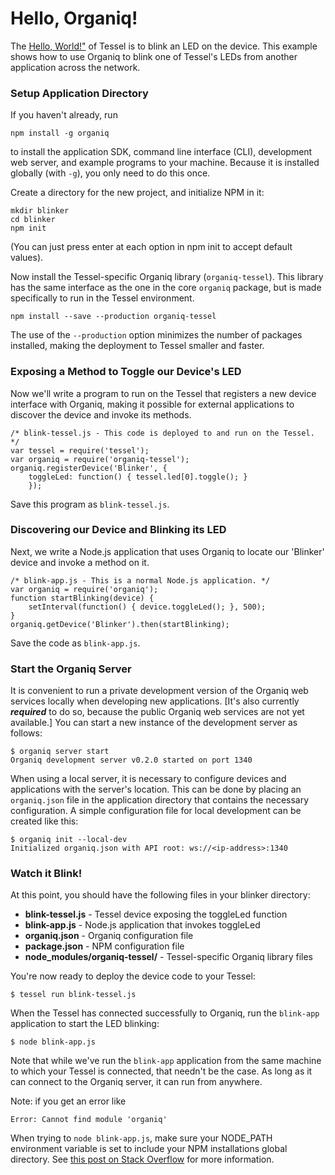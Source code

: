 # Hello, Organiq!

The [Hello, World!"](http://start.tessel.io/blinky) of Tessel is to blink an LED on the device. This example shows how to use Organiq to blink one of Tessel's LEDs from another application across the network.

### Setup Application Directory

If you haven't already, run 

    npm install -g organiq

to install the application SDK, command line interface (CLI), development web server, and example programs to your machine. Because it is installed globally (with `-g`), you only need to do this once.

Create a directory for the new project, and initialize NPM in it:

    mkdir blinker
    cd blinker
    npm init

(You can just press enter at each option in npm init to accept default values).

Now install the Tessel-specific Organiq library (`organiq-tessel`). This library has the same interface as the one in the core `organiq` package, but is made specifically to run in the Tessel environment.

    npm install --save --production organiq-tessel

The use of the `--production` option minimizes the number of packages installed, making the deployment to Tessel smaller and faster.

### Exposing a Method to Toggle our Device's LED

Now we'll write a program to run on the Tessel that registers a new device interface with Organiq, making it possible for external applications to discover the device and invoke its methods.

    /* blink-tessel.js - This code is deployed to and run on the Tessel. */
    var tessel = require('tessel');
    var organiq = require('organiq-tessel');
    organiq.registerDevice('Blinker', {
        toggleLed: function() { tessel.led[0].toggle(); }
        });

Save this program as `blink-tessel.js`. 


### Discovering our Device and Blinking its LED

Next, we write a Node.js application that uses Organiq to locate our 'Blinker' device and invoke a method on it.

    /* blink-app.js - This is a normal Node.js application. */
    var organiq = require('organiq');
    function startBlinking(device) {
        setInterval(function() { device.toggleLed(); }, 500);
    }
    organiq.getDevice('Blinker').then(startBlinking);

Save the code as `blink-app.js`. 


### Start the Organiq Server

It is convenient to run a private development version of the Organiq web services locally when developing new applications. [It's also currently ***required*** to do so, because the public Organiq web services are not yet available.] You can start a new instance of the development server as follows:

    $ organiq server start
    Organiq development server v0.2.0 started on port 1340

When using a local server, it is necessary to configure devices and applications with the server's location. This can be done by placing an `organiq.json` file in the application directory that contains the necessary configuration.  A simple configuration file for local development can be created like this:

    $ organiq init --local-dev
    Initialized organiq.json with API root: ws://<ip-address>:1340


### Watch it Blink!

At this point, you should have the following files in your blinker directory:

* **blink-tessel.js** - Tessel device exposing the toggleLed function
* **blink-app.js** - Node.js application that invokes toggleLed
* **organiq.json** - Organiq configuration file 
* **package.json** - NPM configuration file
* **node_modules/organiq-tessel/** - Tessel-specific Organiq library files

You're now ready to deploy the device code to your Tessel:

    $ tessel run blink-tessel.js

When the Tessel has connected successfully to Organiq, run the `blink-app` application to start the LED blinking:

    $ node blink-app.js

Note that while we've run the `blink-app` application from the same machine to which your Tessel is connected, that needn't be the case. As long as it can connect to the Organiq server, it can run from anywhere.

Note: if you get an error like

    Error: Cannot find module 'organiq'

When trying to `node blink-app.js`, make sure your NODE_PATH environment variable is set to include your NPM installations global directory.  See [this post on Stack Overflow](http://stackoverflow.com/a/9588052/925478) for more information.
